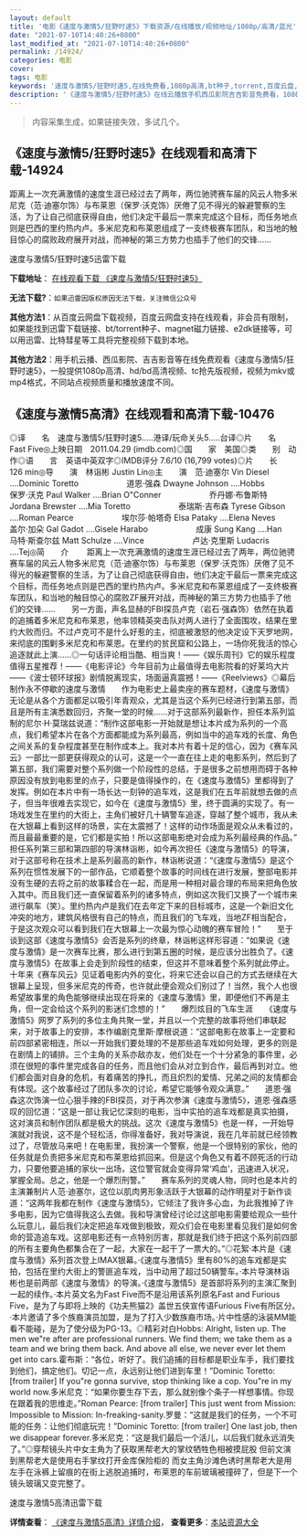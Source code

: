 ```yaml
---
layout: default
title: '电影《速度与激情5/狂野时速5》下载资源/在线播放/视频地址/1080p/高清/蓝光'
date: "2021-07-10T14:40:26+0800"
last_modified_at: "2021-07-10T14:40:26+0800"
permalink: /14924/
categories: 电影
cover:
tags: 电影
keywords: '速度与激情5/狂野时速5,在线免费看,1080p高清,bt种子,torrent,百度云盘,magnet,磁力链,迅雷下载资源'
description: '《速度与激情5/狂野时速5》在线云播放手机西瓜影院吉吉影音免费看，1080p高清bd/hd未删减完整版和tc抢先枪版，mkv/mp4格式，附带bt/torrent种子、magnet/磁力链、百度云盘、网盘资源迅雷下载链接'
---
```


>内容采集生成，如果链接失效，多试几个。


## 《速度与激情5/狂野时速5》在线观看和高清下载-14924

距离上一次充满激情的速度生涯已经过去了两年，两位驰骋赛车届的风云人物多米尼克（范·迪塞尔饰）与布莱恩（保罗·沃克饰）厌倦了见不得光的躲避警察的生活，为了让自己彻底获得自由，他们决定干最后一票来完成这个目标，而任务地点则是巴西的里约热内卢。多米尼克和布莱恩组成了一支终极赛车团队，和当地的触目惊心的腐败政府展开对战，而神秘的第三方势力也插手了他们的交锋……


速度与激情5/狂野时速5迅雷下载

**下载地址**： [在线观看下载 《速度与激情5/狂野时速5》](https://www.993dy.com//vod-detail-id-24449.html) 


**无法下载?**：`如果迅雷因版权原因无法下载，关注微信公众号 `

**其他方法1**：从百度云网盘下载视频，百度云网盘支持在线观看，非会员有限制，如果能找到迅雷下载链接、bt/torrent种子、magnet磁力链接、e2dk链接等，可以用迅雷、比特彗星等工具将完整视频下载到本地。

**其他方法2**：用手机云播、西瓜影院、吉吉影音等在线免费观看《速度与激情5/狂野时速5》，一般提供1080p高清、hd/bd高清视频、tc抢先版视频，视频为mkv或mp4格式，不同站点视频质量和播放速度不同。


## 《速度与激情5高清》在线观看和高清下载-10476

◎译　　名　速度与激情5/狂野时速5.....港译/玩命关头5.....台译◎片　　名　Fast Five◎上映日期　2011.04.29 (imdb.com)◎国　　家　美国◎类　　别　动作◎语　　言　英语中英双字◎IMDB评分 7.6/10 (16,799 votes)◎片　　长　126 min◎导　　演　林诣彬 Justin Lin◎主　　演　范·迪塞尔 Vin Diesel ....Dominic Toretto　　　　　　道恩·强森 Dwayne Johnson ....Hobbs　　　　　　保罗·沃克 Paul Walker ....Brian O"Conner　　　　　　乔丹娜·布鲁斯特 Jordana Brewster ....Mia Toretto　　　　　　泰瑞斯·吉布森 Tyrese Gibson ....Roman Pearce　　　　　　埃尔莎·帕塔奇 Elsa Pataky ....Elena Neves　　　　　　盖尔·加朵 Gal Gadot ....Gisele Harabo　　　　　　成康 Sung Kang ....Han　　　　　　马特·斯查尔兹 Matt Schulze ....Vince　　　　　　卢达·克里斯 Ludacris ....Tej◎简　　介 　　距离上一次充满激情的速度生涯已经过去了两年，两位驰骋赛车届的风云人物多米尼克（范·迪塞尔饰）与布莱恩（保罗·沃克饰）厌倦了见不得光的躲避警察的生活，为了让自己彻底获得自由，他们决定干最后一票来完成这个目标，而任务地点则是巴西的里约热内卢。多米尼克和布莱恩组成了一支终极赛车团队，和当地的触目惊心的腐败ZF展开对战，而神秘的第三方势力也插手了他们的交锋……　　另一方面，声名显赫的FBI探员卢克（岩石·强森饰）依然在执着的追捕着多米尼克和布莱恩，他率领精英突击队对两人进行了全面围攻，结果在里约大败而归。不过卢克可不是什么好惹的主，彻底被激怒的他决定设下天罗地网，来彻底的围剿多米尼克和布莱恩。在里约的贫民窟和公路上，一场你死我活的惊心追逐就此上演……◎一句话评论相当酷、相当爽！——《娱乐周刊》它的娱乐程度值得五星推荐！——《电影评论》今年目前为止最值得去电影院看的好莱坞大片——《波士顿环球报》剧情脱离现实，场面逼真震撼！——《Reelviews》◎幕后制作永不停歇的速度与激情　　作为电影史上最卖座的赛车题材，《速度与激情》无论是从各个方面都足以吸引年青观众，尤其是当这个系列已经进行到第五部，而且是所有主演悉数回归，齐聚一堂的时候……对于这部系列最新作，担任本系列监制的尼尔·H·莫瑞兹说道：“制作这部电影一开始就是想让本片成为系列的一个高点，我们希望本片在各个方面都能成为系列最高，例如当中的追车戏的长度、角色之间关系的复杂程度甚至在制作成本上。我对本片有着十足的信心，因为《赛车风云》一部比一部更获得观众的认可，这是一个一直在往上走的电影系列，然后到了第五部，我们需要对整个系列做一个阶段性的总结，于是很多之前想用而碍于各种原因没有放到电影里的点子，只要是值得操作的，在《速度与激情5》里都得到了发挥。例如在本片中有一场长达一刻钟的追车戏，这是我们在五年前就想去做的点子，但当年很难去实现它，如今在《速度与激情5》里，终于圆满的实现了。有一场戏发生在里约的大街上，主角们被好几十辆警车追逐，穿越了整个城市，我从未在大银幕上看到这样的场景，实在太震撼了！这样的动作场面是观众从未看过的，而且最最重要的是，它们都是实拍！所以这部电影绝对会成为系列最经典的作品。”　　担任系列第三部和第四部的导演林诣彬，如今再次担任《速度与激情5》的导演，对于这部号称在技术上是系列最高的新作，林诣彬说道：“《速度与激情5》是这个系列在惯性发展下的一部作品，它顺着整个故事的时间线在进行发展，整部电影并没有生硬的去将之前的故事糅合在一起，而是用一种相对最合理的布局来把角色放入其中。而且我们还一直保留着系列的诸多特点，例如这次我们又换了一个城市来进行飙车（笑）。里约热内卢是我们在去年定下来的目标城市，这是一个新旧文化冲突的地方，建筑风格很有自己的特点，而且我们的飞车戏，当地ZF相当配合，于是这次观众可以看到我们在大银幕上一次最为惊心动魄的赛车冒险！”　　至于谈到这部《速度与激情5》会否是系列的终章，林诣彬这样形容道：“如果说《速度与激情》是一次赛车比赛，那么进行到第五圈的时候，是应该分出胜负了。《速度与激情5》在故事上会走到阶段性的结束，但这并不意味着整个系列就此停止。十年来《赛车风云》见证着电影内外的变化，将来它还会以自己的方式去继续在大银幕上呈现，但多米尼克的传奇，也许就此便会观众们别过了！当然，我个人也很希望故事里的角色能够继续出现在将来的《速度与激情》里，即便他们不再是主角，但一定会给这个系列的影迷们念想的！”　　爆烈炫目的飞车生涯　　《速度与激情5》网罗了系列的多位主角共聚一堂，并且以一个完整的故事将他们串联起来，对于故事上的安排，本作编剧克里斯·摩根说道：“这部电影在故事上一定要和前四部紧密相连，所以一开始我们要处理的不是那些追车戏如何处理，更多的则是在剧情上的铺排。三个主角的关系亦敌亦友，他们处在一个十分紧急的事件里，必须在很短的事件里完成各自的任务，而且他们会从对立到合作，最后再到对立。他们都会面对自身的危机，有着痛苦的挣扎，而且炽烈的爱情、兄弟之间的友情都会有体现。这个故事经过了团队多次的讨论，希望它能够令观众满意。”　　道恩·强森这次饰演一位心狠手辣的FBI探员，对于再次参演《速度与激情5》，道恩·强森感叹的回忆道：“这是一部让我记忆深刻的电影，当中实拍的追车戏都是真实拍摄，这对演员和制作团队都是极大的挑战。这次《速度与激情5》也是一样，一开始导演就对我说，这不是个轻松活，你得准备好，我对导演说，我在几年前就已经领教过了，尽管放马来吧！在电影里，我扮演一个警察，他是一个很特别的家伙，他的任务就是负责把多米尼克和布莱恩给抓回来。但是这个角色又有着不顾死活的行动力，只要他要追捕的家伙一出场，这位警官就会变得异常‘鸡血’，迅速进入状况，掌握全局。总之，他是一个爆烈刑警。”　　赛车系列的灵魂人物，同时也是本片的主演兼制片人范·迪塞尔，这位以肌肉男形象活跃于大银幕的动作明星对于新作谈道：“这两年我都在制作《速度与激情5》，它倾注了我许多心血，为此我推掉了许多电影，因为它值得我这么去做。我和导演曾经讨论过这部电影需要给观众一些什么玩意儿，最后我们决定把追车戏做到极致，观众们会在电影里看见我们是如何舍命的营造追车戏。这部电影还有一点特别厉害，那就是我们终于把这个系列前四部的所有主要角色都集合在了一起，大家在一起干了一票大的。”◎花絮·本片是《速度与激情》系列首次登上IMAX银幕。·《速度与激情5》里有80%的追车戏都是实拍，包括在里约大街上的警匪追车戏，当中动用了超过50辆警车。·本片导演林诣彬也是前两部《速度与激情》的导演。·《速度与激情5》是首部将系列的主演汇聚到一起的续作。·本片英文名为Fast Five而不是沿用该系列原名Fast and Furious Five，是为了与即将上映的《功夫熊猫2》盖世五侠宣传语Furious Five有所区分。·本片邀请了多个族裔演员加盟，是为了打入少数族裔市场。·片中性感的泳装MM能看不能碰，是为了使分级为PG-13。◎精彩对白Hobbs: Alright, listen up. The men we"re after are professional runners. We find them; we take them as a team and we bring them back. And above all else, we never ever let them get into cars.霍布斯：“各位，听好了。我们追捕的目标都是职业车手，我们要找到他们，搞定他们。切记一点，永远别让他们进到车里！”Dominic Toretto: [from trailer] If you"re gonna survive, stop thinking like a cop. You"re in my world now.多米尼克：“如果你要生存下去，那么就别像个条子一样想事情。你现在跟着我的思维走。”Roman Pearce: [from trailer] This just went from Mission: Impossible to Mission: In-freaking-sanity.罗曼：“这就是我们的任务，一个不可能的任务：让他们彻底玩完！”Dominic Toretto: [from trailer] One last job, then we disappear forever.多米尼克：“这是我们最后一个活儿，以后我们就永远消失了。”◎穿帮镜头片中女主角为了获取黑帮老大的掌纹牺牲色相被摸屁股 但前文演到黑帮老大是使用右手掌纹打开金库保险柜的 而女主角沙滩色诱时黑帮老大是用左手在泳裤上留痕的在街上逃脱追捕时，布莱恩的车前玻璃被撞碎了，但是下一个镜头玻璃又变完整了。


速度与激情5高清迅雷下载

**详情查看**： [《速度与激情5高清》详情介绍](/movie/10476/)， **查看更多**：[本站资源大全](/movie/t/all/)

